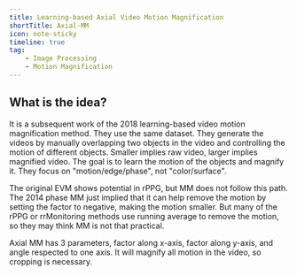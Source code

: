 ```yaml
---
title: Learning-based Axial Video Motion Magnification
shortTitle: Axial-MM
icon: note-sticky
timeline: true
tag:
    - Image Processing
    - Motion Magnification
---
```


## What is the idea?

It is a subsequent work of the 2018 learning-based video motion magnification method. They use the same dataset. They generate the videos by manually overlapping two objects in the video and controlling the motion of different objects. Smaller implies raw video, larger implies magnified video. The goal is to learn the motion of the objects and magnify it. They focus on "motion/edge/phase", not "color/surface".

The original EVM shows potential in rPPG, but MM does not follow this path. The 2014 phase MM just implied that it can help remove the motion by setting the factor to negative, making the motion smaller. But many of the rPPG or rrMonitoring methods use running average to remove the motion, so they may think MM is not that practical.

Axial MM has 3 parameters, factor along x-axis, factor along y-axis, and angle respected to one axis. It will magnify all motion in the video, so cropping is necessary.